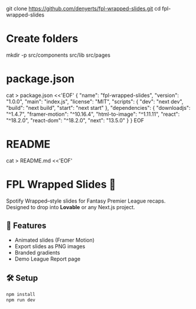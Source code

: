 git clone https://github.com/denyerts/fpl-wrapped-slides.git
cd fpl-wrapped-slides

# Create folders
mkdir -p src/components src/lib src/pages

# package.json
cat > package.json <<'EOF'
{
  "name": "fpl-wrapped-slides",
  "version": "1.0.0",
  "main": "index.js",
  "license": "MIT",
  "scripts": {
    "dev": "next dev",
    "build": "next build",
    "start": "next start"
  },
  "dependencies": {
    "downloadjs": "^1.4.7",
    "framer-motion": "^10.16.4",
    "html-to-image": "^1.11.11",
    "react": "^18.2.0",
    "react-dom": "^18.2.0",
    "next": "13.5.0"
  }
}
EOF

# README
cat > README.md <<'EOF'
# FPL Wrapped Slides 🎉

Spotify Wrapped–style slides for Fantasy Premier League recaps.  
Designed to drop into **Lovable** or any Next.js project.

## 🚀 Features
- Animated slides (Framer Motion)
- Export slides as PNG images
- Branded gradients
- Demo League Report page

## 🛠 Setup
```bash
npm install
npm run dev
